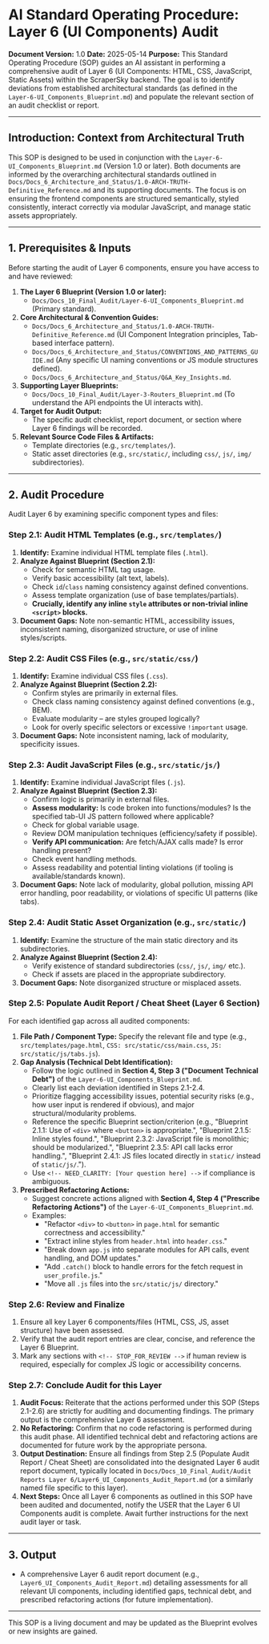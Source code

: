 # AI Standard Operating Procedure: Layer 6 (UI Components) Audit

**Document Version:** 1.0
**Date:** 2025-05-14
**Purpose:** This Standard Operating Procedure (SOP) guides an AI assistant in performing a comprehensive audit of Layer 6 (UI Components: HTML, CSS, JavaScript, Static Assets) within the ScraperSky backend. The goal is to identify deviations from established architectural standards (as defined in the `Layer-6-UI_Components_Blueprint.md`) and populate the relevant section of an audit checklist or report.

---

## Introduction: Context from Architectural Truth

This SOP is designed to be used in conjunction with the `Layer-6-UI_Components_Blueprint.md` (Version 1.0 or later). Both documents are informed by the overarching architectural standards outlined in `Docs/Docs_6_Architecture_and_Status/1.0-ARCH-TRUTH-Definitive_Reference.md` and its supporting documents. The focus is on ensuring the frontend components are structured semantically, styled consistently, interact correctly via modular JavaScript, and manage static assets appropriately.

---

## 1. Prerequisites & Inputs

Before starting the audit of Layer 6 components, ensure you have access to and have reviewed:

1.  **The Layer 6 Blueprint (Version 1.0 or later):**
    - `Docs/Docs_10_Final_Audit/Layer-6-UI_Components_Blueprint.md` (Primary standard).
2.  **Core Architectural & Convention Guides:**
    - `Docs/Docs_6_Architecture_and_Status/1.0-ARCH-TRUTH-Definitive_Reference.md` (UI Component Integration principles, Tab-based interface pattern).
    - `Docs/Docs_6_Architecture_and_Status/CONVENTIONS_AND_PATTERNS_GUIDE.md` (Any specific UI naming conventions or JS module structures defined).
    - `Docs/Docs_6_Architecture_and_Status/Q&A_Key_Insights.md`.
3.  **Supporting Layer Blueprints:**
    - `Docs/Docs_10_Final_Audit/Layer-3-Routers_Blueprint.md` (To understand the API endpoints the UI interacts with).
4.  **Target for Audit Output:**
    - The specific audit checklist, report document, or section where Layer 6 findings will be recorded.
5.  **Relevant Source Code Files & Artifacts:**
    - Template directories (e.g., `src/templates/`).
    - Static asset directories (e.g., `src/static/`, including `css/`, `js/`, `img/` subdirectories).

---

## 2. Audit Procedure

Audit Layer 6 by examining specific component types and files:

### Step 2.1: Audit HTML Templates (e.g., `src/templates/`)

1.  **Identify:** Examine individual HTML template files (`.html`).
2.  **Analyze Against Blueprint (Section 2.1):**
    - Check for semantic HTML tag usage.
    - Verify basic accessibility (alt text, labels).
    - Check `id`/`class` naming consistency against defined conventions.
    - Assess template organization (use of base templates/partials).
    - **Crucially, identify any inline `style` attributes or non-trivial inline `<script>` blocks.**
3.  **Document Gaps:** Note non-semantic HTML, accessibility issues, inconsistent naming, disorganized structure, or use of inline styles/scripts.

### Step 2.2: Audit CSS Files (e.g., `src/static/css/`)

1.  **Identify:** Examine individual CSS files (`.css`).
2.  **Analyze Against Blueprint (Section 2.2):**
    - Confirm styles are primarily in external files.
    - Check class naming consistency against defined conventions (e.g., BEM).
    - Evaluate modularity – are styles grouped logically?
    - Look for overly specific selectors or excessive `!important` usage.
3.  **Document Gaps:** Note inconsistent naming, lack of modularity, specificity issues.

### Step 2.3: Audit JavaScript Files (e.g., `src/static/js/`)

1.  **Identify:** Examine individual JavaScript files (`.js`).
2.  **Analyze Against Blueprint (Section 2.3):**
    - Confirm logic is primarily in external files.
    - **Assess modularity:** Is code broken into functions/modules? Is the specified tab-UI JS pattern followed where applicable?
    - Check for global variable usage.
    - Review DOM manipulation techniques (efficiency/safety if possible).
    - **Verify API communication:** Are fetch/AJAX calls made? Is error handling present?
    - Check event handling methods.
    - Assess readability and potential linting violations (if tooling is available/standards known).
3.  **Document Gaps:** Note lack of modularity, global pollution, missing API error handling, poor readability, or violations of specific UI patterns (like tabs).

### Step 2.4: Audit Static Asset Organization (e.g., `src/static/`)

1.  **Identify:** Examine the structure of the main static directory and its subdirectories.
2.  **Analyze Against Blueprint (Section 2.4):**
    - Verify existence of standard subdirectories (`css/`, `js/`, `img/` etc.).
    - Check if assets are placed in the appropriate subdirectory.
3.  **Document Gaps:** Note disorganized structure or misplaced assets.

### Step 2.5: Populate Audit Report / Cheat Sheet (Layer 6 Section)

For each identified gap across all audited components:

1.  **File Path / Component Type:** Specify the relevant file and type (e.g., `src/templates/page.html`, `CSS: src/static/css/main.css`, `JS: src/static/js/tabs.js`).
2.  **Gap Analysis (Technical Debt Identification):**
    - Follow the logic outlined in **Section 4, Step 3 ("Document Technical Debt")** of the `Layer-6-UI_Components_Blueprint.md`.
    - Clearly list each deviation identified in Steps 2.1-2.4.
    - Prioritize flagging accessibility issues, potential security risks (e.g., how user input is rendered if obvious), and major structural/modularity problems.
    - Reference the specific Blueprint section/criterion (e.g., "Blueprint 2.1.1: Use of `<div>` where `<button>` is appropriate.", "Blueprint 2.1.5: Inline styles found.", "Blueprint 2.3.2: JavaScript file is monolithic; should be modularized.", "Blueprint 2.3.5: API call lacks error handling.", "Blueprint 2.4.1: JS files located directly in `static/` instead of `static/js/`.").
    - Use `<!-- NEED_CLARITY: [Your question here] -->` if compliance is ambiguous.
3.  **Prescribed Refactoring Actions:**
    - Suggest concrete actions aligned with **Section 4, Step 4 ("Prescribe Refactoring Actions")** of the `Layer-6-UI_Components_Blueprint.md`.
    - Examples:
      - "Refactor `<div>` to `<button>` in `page.html` for semantic correctness and accessibility."
      - "Extract inline styles from `header.html` into `header.css`."
      - "Break down `app.js` into separate modules for API calls, event handling, and DOM updates."
      - "Add `.catch()` block to handle errors for the fetch request in `user_profile.js`."
      - "Move all `.js` files into the `src/static/js/` directory."

### Step 2.6: Review and Finalize

1.  Ensure all key Layer 6 components/files (HTML, CSS, JS, asset structure) have been assessed.
2.  Verify that the audit report entries are clear, concise, and reference the Layer 6 Blueprint.
3.  Mark any sections with `<!-- STOP_FOR_REVIEW -->` if human review is required, especially for complex JS logic or accessibility concerns.

### Step 2.7: Conclude Audit for this Layer

1.  **Audit Focus:** Reiterate that the actions performed under this SOP (Steps 2.1-2.6) are strictly for auditing and documenting findings. The primary output is the comprehensive Layer 6 assessment.
2.  **No Refactoring:** Confirm that no code refactoring is performed during this audit phase. All identified technical debt and refactoring actions are documented for future work by the appropriate persona.
3.  **Output Destination:** Ensure all findings from Step 2.5 (Populate Audit Report / Cheat Sheet) are consolidated into the designated Layer 6 audit report document, typically located in `Docs/Docs_10_Final_Audit/Audit Reports Layer 6/Layer6_UI_Components_Audit_Report.md` (or a similarly named file specific to this layer).
4.  **Next Steps:** Once all Layer 6 components as outlined in this SOP have been audited and documented, notify the USER that the Layer 6 UI Components audit is complete. Await further instructions for the next audit layer or task.

---

## 3. Output

- A comprehensive Layer 6 audit report document (e.g., `Layer6_UI_Components_Audit_Report.md`) detailing assessments for all relevant UI components, including identified gaps, technical debt, and prescribed refactoring actions (for future implementation).

---

This SOP is a living document and may be updated as the Blueprint evolves or new insights are gained.
